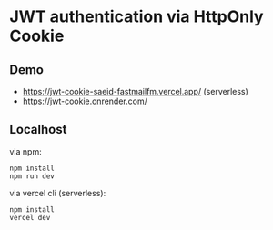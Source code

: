 # JWT authentication via HttpOnly Cookie

## Demo
- https://jwt-cookie-saeid-fastmailfm.vercel.app/ (serverless)
- https://jwt-cookie.onrender.com/

## Localhost
via npm:
````
npm install
npm run dev
````
via vercel cli (serverless):
````
npm install
vercel dev
````



